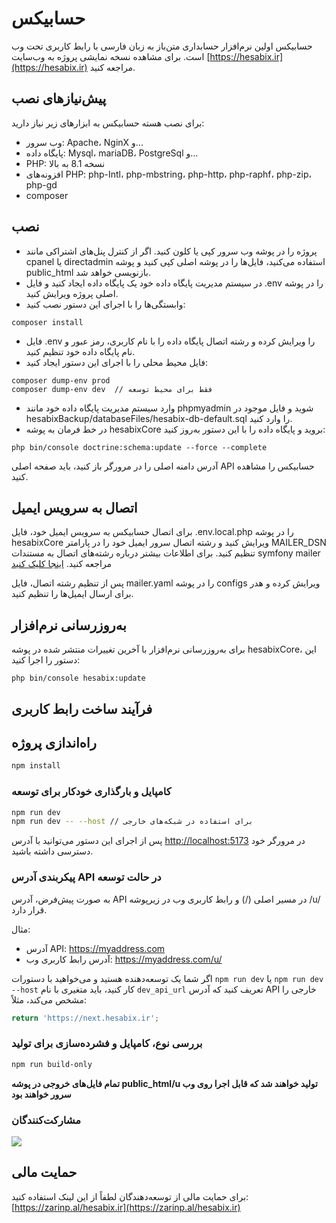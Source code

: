 # **حسابیکس**

حسابیکس اولین نرم‌افزار حسابداری متن‌باز به زبان فارسی با رابط کاربری تحت وب است.
برای مشاهده نسخه نمایشی پروژه به وب‌سایت [https://hesabix.ir](https://hesabix.ir) مراجعه کنید.

## پیش‌نیازهای نصب

برای نصب هسته حسابیکس به ابزارهای زیر نیاز دارید:

* وب سرور: Apache، NginX و...
* پایگاه داده: Mysql، mariaDB، PostgreSql و...
* PHP: نسخه 8.1 به بالا
* افزونه‌های PHP: php-Intl، php-mbstring، php-http، php-raphf، php-zip، php-gd
* composer

## نصب

* پروژه را در پوشه وب سرور کپی یا کلون کنید. اگر از کنترل پنل‌های اشتراکی مانند cpanel یا directadmin استفاده می‌کنید، فایل‌ها را در پوشه اصلی کپی کنید و پوشه public_html بازنویسی خواهد شد.
* در سیستم مدیریت پایگاه داده خود یک پایگاه داده ایجاد کنید و فایل .env را در پوشه اصلی پروژه ویرایش کنید.
* وابستگی‌ها را با اجرای این دستور نصب کنید:

```
composer install
```

* فایل .env را ویرایش کرده و رشته اتصال پایگاه داده را با نام کاربری، رمز عبور و نام پایگاه داده خود تنظیم کنید.
* فایل محیط محلی را با اجرای این دستور ایجاد کنید:

```
composer dump-env prod
composer dump-env dev  // فقط برای محیط توسعه
```

* وارد سیستم مدیریت پایگاه داده خود مانند phpmyadmin شوید و فایل موجود در hesabixBackup/databaseFiles/hesabix-db-default.sql را وارد کنید.
* در خط فرمان به پوشه hesabixCore بروید و پایگاه داده را با این دستور به‌روز کنید:

```
php bin/console doctrine:schema:update --force --complete
```

آدرس دامنه اصلی را در مرورگر باز کنید، باید صفحه اصلی API حسابیکس را مشاهده کنید.

## اتصال به سرویس ایمیل

برای اتصال حسابیکس به سرویس ایمیل خود، فایل .env.local.php را در پوشه hesabixCore ویرایش کنید و رشته اتصال سرور ایمیل خود را در پارامتر MAILER_DSN تنظیم کنید. برای اطلاعات بیشتر درباره رشته‌های اتصال به مستندات symfony mailer مراجعه کنید. [اینجا کلیک کنید](https://symfony.com/doc/current/mailer.html#transport-setup)

پس از تنظیم رشته اتصال، فایل mailer.yaml را در پوشه configs ویرایش کرده و هدر برای ارسال ایمیل‌ها را تنظیم کنید.

## به‌روزرسانی نرم‌افزار

برای به‌روزرسانی نرم‌افزار با آخرین تغییرات منتشر شده در پوشه hesabixCore، این دستور را اجرا کنید:

```
php bin/console hesabix:update
```


## فرآیند ساخت رابط کاربری

## راه‌اندازی پروژه

```sh
npm install
```

### کامپایل و بارگذاری خودکار برای توسعه

```sh
npm run dev
npm run dev -- --host // برای استفاده در شبکه‌های خارجی
```

پس از اجرای این دستور می‌توانید با آدرس [http://localhost:5173](http://localhost:5173) در مرورگر خود دسترسی داشته باشید.

### پیکربندی آدرس API در حالت توسعه
به صورت پیش‌فرض، آدرس API در مسیر اصلی (/) و رابط کاربری وب در زیرپوشه /u/ قرار دارد.

مثال:
- آدرس API: https://myaddress.com
- آدرس رابط کاربری وب: https://myaddress.com/u/

اگر شما یک توسعه‌دهنده هستید و می‌خواهید با دستورات `npm run dev` یا `npm run dev --host` کار کنید، باید متغیری با نام `dev_api_url` تعریف کنید که آدرس API خارجی را مشخص می‌کند، مثلاً:

```js
return 'https://next.hesabix.ir';
```

### بررسی نوع، کامپایل و فشرده‌سازی برای تولید

```sh
npm run build-only
```

**تمام فایل‌های خروجی در پوشه public_html/u تولید خواهند شد که قابل اجرا روی وب سرور خواهند بود**

### مشارکت‌کنندگان

<a href="https://github.com/morrning/hesabixUI/graphs/contributors">
  <img src="https://contrib.rocks/image?repo=morrning/hesabixUI" />
</a>

## حمایت مالی

برای حمایت مالی از توسعه‌دهندگان لطفاً از این لینک استفاده کنید:
[https://zarinp.al/hesabix.ir](https://zarinp.al/hesabix.ir)
